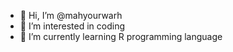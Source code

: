 - 👋 Hi, I’m @mahyourwarh
- 👀 I’m interested in coding
- 🌱 I’m currently learning R programming language


<!---
mahyourwarh/mahyourwarh is a ✨ special ✨ repository because its `README.md` (this file) appears on your GitHub profile.
You can click the Preview link to take a look at your changes.
--->
